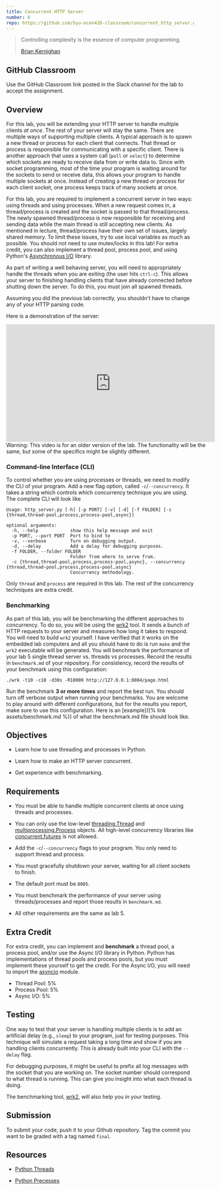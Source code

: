 ```yaml
---
title: Concurrent HTTP Server
number: 6
repo: https://github.com/byu-ecen426-classroom/concurrent_http_server.git
---
```


> Controlling complexity is the essence of computer programming.
> 
> [Brian Kernighan](https://en.wikipedia.org/wiki/Brian_Kernighan)

## GitHub Classroom

Use the GitHub Classroom link posted in the Slack channel for the lab to accept the assignment.


## Overview

For this lab, you will be extending your HTTP server to handle multiple clients _at once_. The rest of your server will stay the same. There are multiple ways of supporting multiple clients. A typical approach is to spawn a new thread or process for each client that connects. That thread or process is responsible for communicating with a specific client. There is another approach that uses a system call (`poll` or `select`) to determine which sockets are ready to receive data from or write data to. Since with socket programming, most of the time your program is waiting around for the sockets to send or receive data, this allows your program to handle multiple sockets at once. Instead of creating a new thread or process for each client socket, one process keeps track of many sockets at once.

For this lab, you are required to implement a concurrent server in two ways: using threads and using processes. When a new request comes in, a thread/process is created and the socket is passed to that thread/process. The newly spawned thread/process is now responsible for receiving and sending data while the main thread is still accepting new clients. As mentioned in lecture, thread/process have their own set of issues, largely shared memory. To limit these issues, try to use local variables as much as possible. You should not need to use mutex/locks in this lab! For extra credit, you can also implement a thread pool, process pool, and using Python's [Asynchronous I/O](https://docs.python.org/3/library/asyncio.html) library.

As part of writing a well behaving server, you will need to appropriately handle the threads when you are exiting (the user hits `ctrl-c`). This allows your server to finishing handling clients that have already connected before shutting down the server. To do this, you must join all spawned threads.

Assuming you did the previous lab correctly, you shouldn't have to change any of your HTTP parsing code.

Here is a demonstration of the server:

<iframe width="560" height="315" src="https://www.youtube-nocookie.com/embed/dnDi3XXLFpE" frameborder="0" allow="accelerometer; autoplay; encrypted-media; gyroscope; picture-in-picture" allowfullscreen></iframe>

<div class="alert alert-warning" style="width: 560px" role="alert">
  Warning: This video is for an older version of the lab. The functionality will be the same, but some of the specifics might be slightly different.
</div>

### Command-line Interface (CLI)

To control whether you are using processes or threads, we need to modify the CLI of your program. Add a new flag option, called `-c`/`--concurrency`. It takes a string which controls which concurrency technique you are using. The complete CLI will look like

```
Usage: http_server.py [-h] [-p PORT] [-v] [-d] [-f FOLDER] [-c {thread,thread-pool,process,process-pool,async}]

optional arguments:
  -h, --help            show this help message and exit
  -p PORT, --port PORT  Port to bind to
  -v, --verbose         Turn on debugging output.
  -d, --delay           Add a delay for debugging purposes.
  -f FOLDER, --folder FOLDER
                        Folder from where to serve from.
  -c {thread,thread-pool,process,process-pool,async}, --concurrency {thread,thread-pool,process,process-pool,async}
                        Concurrency methodology.
```

Only `thread` and `process` are required in this lab. The rest of the concurrency techniques are extra credit.

### Benchmarking

As part of this lab, you will be benchmarking the different approaches to concurrency. To do so, you will be using the [wrk2](https://github.com/giltene/wrk2) tool. It sends a bunch of HTTP requests to your server and measures how long it takes to respond. You will need to build `wrk2` yourself. I have verified that it works on the embedded lab computers and all you should have to do is run `make` and the `wrk2` executable will be generated. You will benchmark the performance of your lab 5 single thread server vs. threads vs processes. Record the results in `benchmark.md` of your repository. For consistency, record the results of your benchmark using this configuration:

```
./wrk -t10 -c10 -d30s -R10000 http://127.0.0.1:8084/page.html
```

Run the benchmark **3 or more times** and report the best run. You should turn off verbose output when running your benchmarks. You are welcome to play around with different configurations, but for the results you report, make sure to use this configuration. Here is an [example]({% link assets/benchmark.md %}) of what the benchmark.md file should look like.

## Objectives

- Learn how to use threading and processes in Python.

- Learn how to make an HTTP server concurrent.

- Get experience with benchmarking.


## Requirements

- You must be able to handle multiple concurrent clients at once using threads and processes.

- You can only use the low-level [threading.Thread](https://docs.python.org/3/library/threading.html#thread-objects) and [multiprocessing.Process](https://docs.python.org/3/library/multiprocessing.html#multiprocessing.Process) objects. All high-level concurrency libraries like [concurrent.futures](https://docs.python.org/3/library/concurrent.futures.html) is not allowed.

- Add the `-c`/`--concurrency` flags to your program. You only need to support thread and process.

- You must gracefully shutdown your server, waiting for all client sockets to finish.

- The default port must be `8085`.

- You must benchmark the performance of your server using threads/processes and report those results in `benchmark.md`.

- All other requirements are the same as lab 5.


## Extra Credit

For extra credit, you can implement and **benchmark** a thread pool, a process pool, and/or use the Async I/O library in Python. Python has implementations of thread pools and process pools, but you must implement these yourself to get the credit. For the Async I/O, you will need to import the [asyncio](https://docs.python.org/3/library/asyncio.html) module.

- Thread Pool: 5%
- Process Pool: 5%
- Async I/O: 5%
 

## Testing

One way to test that your server is handling multiple clients is to add an artificial delay (e.g., `sleep`) to your program, just for testing purposes. This technique will simulate a request taking a long time and show if you are handling clients concurrently. This is already built into your CLI with the `--delay` flag.

For debugging purposes, it might be useful to prefix all log messages with the socket that you are working on. The socket number should correspond to what thread is running. This can give you insight into what each thread is doing.

The benchmarking tool, [wrk2](https://github.com/giltene/wrk2), will also help you in your testing.


## Submission

To submit your code, push it to your Github repository. Tag the commit you want to be graded with a tag named `final`.


## Resources

- [Python Threads](https://docs.python.org/3/library/threading.html)

- [Python Precesses](https://docs.python.org/3/library/multiprocessing.html)
